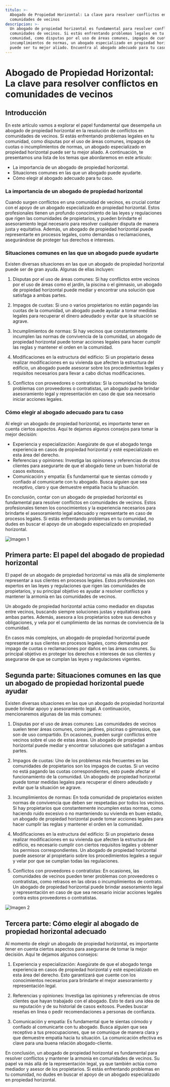 ```yaml
---
titulo: >-
  Abogado de Propiedad Horizontal: La clave para resolver conflictos en
  comunidades de vecinos
descripcion: >-
  Un abogado de propiedad horizontal es fundamental para resolver conflictos en
  comunidades de vecinos. Si estás enfrentando problemas legales en tu
  comunidad, como disputas por el uso de áreas comunes, impagos de cuotas o
  incumplimientos de normas, un abogado especializado en propiedad horizontal
  puede ser tu mejor aliado. Encuentra al abogado adecuado para tu caso.
---
```


# Abogado de Propiedad Horizontal: La clave para resolver conflictos en comunidades de vecinos

## Introducción

En este artículo vamos a explorar el papel fundamental que desempeña un abogado de propiedad horizontal en la resolución de conflictos en comunidades de vecinos. Si estás enfrentando problemas legales en tu comunidad, como disputas por el uso de áreas comunes, impagos de cuotas o incumplimientos de normas, un abogado especializado en propiedad horizontal puede ser tu mejor aliado. A continuación, te presentamos una lista de los temas que abordaremos en este artículo:

- La importancia de un abogado de propiedad horizontal.
- Situaciones comunes en las que un abogado puede ayudarte.
- Cómo elegir al abogado adecuado para tu caso.

### La importancia de un abogado de propiedad horizontal

Cuando surgen conflictos en una comunidad de vecinos, es crucial contar con el apoyo de un abogado especializado en propiedad horizontal. Estos profesionales tienen un profundo conocimiento de las leyes y regulaciones que rigen las comunidades de propietarios, y pueden brindarte el asesoramiento legal necesario para resolver cualquier disputa de manera justa y equitativa. Además, un abogado de propiedad horizontal puede representarte en procesos legales, como demandas o reclamaciones, asegurándose de proteger tus derechos e intereses.

### Situaciones comunes en las que un abogado puede ayudarte

Existen diversas situaciones en las que un abogado de propiedad horizontal puede ser de gran ayuda. Algunas de ellas incluyen:

1. Disputas por el uso de áreas comunes: Si hay conflictos entre vecinos por el uso de áreas como el jardín, la piscina o el gimnasio, un abogado de propiedad horizontal puede mediar y encontrar una solución que satisfaga a ambas partes.

2. Impagos de cuotas: Si uno o varios propietarios no están pagando las cuotas de la comunidad, un abogado puede ayudar a tomar medidas legales para recuperar el dinero adeudado y evitar que la situación se agrave.

3. Incumplimientos de normas: Si hay vecinos que constantemente incumplen las normas de convivencia de la comunidad, un abogado de propiedad horizontal puede tomar acciones legales para hacer cumplir las reglas y mantener el orden en la comunidad.

4. Modificaciones en la estructura del edificio: Si un propietario desea realizar modificaciones en su vivienda que afecten la estructura del edificio, un abogado puede asesorar sobre los procedimientos legales y requisitos necesarios para llevar a cabo dichas modificaciones.

5. Conflictos con proveedores o contratistas: Si la comunidad ha tenido problemas con proveedores o contratistas, un abogado puede brindar asesoramiento legal y representación en caso de que sea necesario iniciar acciones legales.

### Cómo elegir al abogado adecuado para tu caso

Al elegir un abogado de propiedad horizontal, es importante tener en cuenta ciertos aspectos. Aquí te dejamos algunos consejos para tomar la mejor decisión:

- Experiencia y especialización: Asegúrate de que el abogado tenga experiencia en casos de propiedad horizontal y esté especializado en esta área del derecho.
- Referencias y opiniones: Investiga las opiniones y referencias de otros clientes para asegurarte de que el abogado tiene un buen historial de casos exitosos.
- Comunicación y empatía: Es fundamental que te sientas cómodo y confiado al comunicarte con tu abogado. Busca alguien que sea receptivo, claro y que demuestre empatía hacia tu situación.

En conclusión, contar con un abogado de propiedad horizontal es fundamental para resolver conflictos en comunidades de vecinos. Estos profesionales tienen los conocimientos y la experiencia necesarios para brindarte el asesoramiento legal adecuado y representarte en caso de procesos legales. Si estás enfrentando problemas en tu comunidad, no dudes en buscar el apoyo de un abogado especializado en propiedad horizontal.

![Imagen 1](./img/abogado-propiedad-horizontal-1.webp)

## Primera parte: El papel del abogado de propiedad horizontal

El papel de un abogado de propiedad horizontal va más allá de simplemente representar a sus clientes en procesos legales. Estos profesionales son expertos en las leyes y regulaciones que rigen las comunidades de propietarios, y su principal objetivo es ayudar a resolver conflictos y mantener la armonía en las comunidades de vecinos.

Un abogado de propiedad horizontal actúa como mediador en disputas entre vecinos, buscando siempre soluciones justas y equitativas para ambas partes. Además, asesora a los propietarios sobre sus derechos y obligaciones, y vela por el cumplimiento de las normas de convivencia de la comunidad.

En casos más complejos, un abogado de propiedad horizontal puede representar a sus clientes en procesos legales, como demandas por impago de cuotas o reclamaciones por daños en las áreas comunes. Su principal objetivo es proteger los derechos e intereses de sus clientes y asegurarse de que se cumplan las leyes y regulaciones vigentes.

## Segunda parte: Situaciones comunes en las que un abogado de propiedad horizontal puede ayudar

Existen diversas situaciones en las que un abogado de propiedad horizontal puede brindar apoyo y asesoramiento legal. A continuación, mencionaremos algunas de las más comunes:

1. Disputas por el uso de áreas comunes: Las comunidades de vecinos suelen tener áreas comunes, como jardines, piscinas o gimnasios, que son de uso compartido. En ocasiones, pueden surgir conflictos entre vecinos sobre el uso de estas áreas. Un abogado de propiedad horizontal puede mediar y encontrar soluciones que satisfagan a ambas partes.

2. Impagos de cuotas: Uno de los problemas más frecuentes en las comunidades de propietarios son los impagos de cuotas. Si un vecino no está pagando las cuotas correspondientes, esto puede afectar el funcionamiento de la comunidad. Un abogado de propiedad horizontal puede tomar medidas legales para recuperar el dinero adeudado y evitar que la situación se agrave.

3. Incumplimientos de normas: En toda comunidad de propietarios existen normas de convivencia que deben ser respetadas por todos los vecinos. Si hay propietarios que constantemente incumplen estas normas, como haciendo ruido excesivo o no manteniendo su vivienda en buen estado, un abogado de propiedad horizontal puede tomar acciones legales para hacer cumplir las reglas y mantener el orden en la comunidad.

4. Modificaciones en la estructura del edificio: Si un propietario desea realizar modificaciones en su vivienda que afecten la estructura del edificio, es necesario cumplir con ciertos requisitos legales y obtener los permisos correspondientes. Un abogado de propiedad horizontal puede asesorar al propietario sobre los procedimientos legales a seguir y velar por que se cumplan todas las regulaciones.

5. Conflictos con proveedores o contratistas: En ocasiones, las comunidades de vecinos pueden tener problemas con proveedores o contratistas, como retrasos en las obras o incumplimientos de contrato. Un abogado de propiedad horizontal puede brindar asesoramiento legal y representación en caso de que sea necesario iniciar acciones legales contra estos proveedores o contratistas.

![Imagen 2](./img/abogado-propiedad-horizontal-2.webp)

## Tercera parte: Cómo elegir al abogado de propiedad horizontal adecuado

Al momento de elegir un abogado de propiedad horizontal, es importante tener en cuenta ciertos aspectos para asegurarse de tomar la mejor decisión. Aquí te dejamos algunos consejos:

1. Experiencia y especialización: Asegúrate de que el abogado tenga experiencia en casos de propiedad horizontal y esté especializado en esta área del derecho. Esto garantizará que cuente con los conocimientos necesarios para brindarte el mejor asesoramiento y representación legal.

2. Referencias y opiniones: Investiga las opiniones y referencias de otros clientes que hayan trabajado con el abogado. Esto te dará una idea de su reputación y de su historial de casos exitosos. Puedes buscar reseñas en línea o pedir recomendaciones a personas de confianza.

3. Comunicación y empatía: Es fundamental que te sientas cómodo y confiado al comunicarte con tu abogado. Busca alguien que sea receptivo a tus preocupaciones, que se comunique de manera clara y que demuestre empatía hacia tu situación. La comunicación efectiva es clave para una buena relación abogado-cliente.

En conclusión, un abogado de propiedad horizontal es fundamental para resolver conflictos y mantener la armonía en comunidades de vecinos. Su papel va más allá de la representación legal, ya que también actúa como mediador y asesor de los propietarios. Si estás enfrentando problemas en tu comunidad, no dudes en buscar el apoyo de un abogado especializado en propiedad horizontal.
